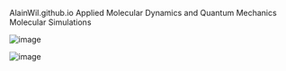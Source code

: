  AlainWil.github.io
 Applied Molecular Dynamics and Quantum Mechanics Molecular Simulations

![image](https://github.com/user-attachments/assets/4e1b221b-f245-43a0-8714-96689839639f)


![image](https://github.com/user-attachments/assets/196fbf98-990b-4f56-aed5-ddd807f64311)

